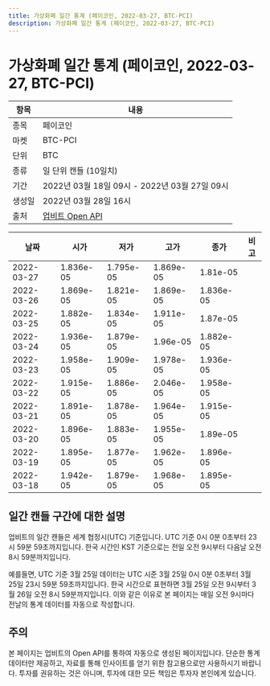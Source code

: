 ```yaml
---
title: 가상화폐 일간 통계 (페이코인, 2022-03-27, BTC-PCI)
description: 가상화폐 일간 통계 (페이코인, 2022-03-27, BTC-PCI)
---
```



가상화폐 일간 통계 (페이코인, 2022-03-27, BTC-PCI)
===

|항목|내용|
|--|--|
|종목|페이코인|
|마켓|BTC-PCI|
|단위|BTC|
|종류|일 단위 캔들 (10일치)|
|기간|2022년 03월 18일 09시 - 2022년 03월 27일 09시|
|생성일|2022년 03월 28일 16시|
|출처|[업비트 Open API](https://docs.upbit.com)|


|날짜|시가|저가|고가|종가|비고|
|--|--|--|--|--|--|
|2022-03-27|1.836e-05|1.795e-05|1.869e-05|1.81e-05|    |
|2022-03-26|1.869e-05|1.821e-05|1.869e-05|1.836e-05|    |
|2022-03-25|1.882e-05|1.834e-05|1.911e-05|1.87e-05|    |
|2022-03-24|1.936e-05|1.879e-05|1.96e-05|1.882e-05|    |
|2022-03-23|1.958e-05|1.909e-05|1.978e-05|1.936e-05|    |
|2022-03-22|1.915e-05|1.886e-05|2.046e-05|1.958e-05|    |
|2022-03-21|1.891e-05|1.878e-05|1.964e-05|1.915e-05|    |
|2022-03-20|1.896e-05|1.883e-05|1.955e-05|1.89e-05|    |
|2022-03-19|1.895e-05|1.877e-05|1.962e-05|1.896e-05|    |
|2022-03-18|1.942e-05|1.879e-05|1.968e-05|1.895e-05|    |


일간 캔들 구간에 대한 설명
---


업비트의 일간 캔들은 세계 협정시(UTC) 기준입니다. 
UTC 기준 0시 0분 0초부터 23시 59분 59초까지입니다. 
한국 시간인 KST 기준으로는 전일 오전 9시부터 다음날 오전 8시 59분까지입니다. 


예를들면, UTC 기준 3월 25일 데이터는 UTC 시준 3월 25일 0시 0분 0초부터 3월 25일 23시 59분 59초까지입니다. 
한국 시간으로 표현하면 3월 25일 오전 9시부터 3월 26일 오전 8시 59분까지입니다. 
이와 같은 이유로 본 페이지는 매일 오전 9시마다 전날의 통계 데이터를 자동으로 작성합니다. 


주의
---


본 페이지는 업비트의 Open API를 통하여 자동으로 생성된 페이지입니다. 
단순한 통계 데이터만 제공하고, 자료를 통해 인사이트를 얻기 위한 참고용으로만 사용하시기 바랍니다. 
투자를 권유하는 것은 아니며, 투자에 대한 모든 책임은 투자자 본인에게 있습니다. 
